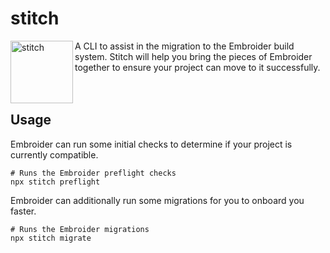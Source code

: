 # stitch

<img align="left" alt="stitch" width="100" height="100" src="https://user-images.githubusercontent.com/180990/119271812-fd6b2980-bbb7-11eb-94df-1b85a5c77733.png">
A CLI to assist in the migration to the Embroider build system. Stitch will help you bring
the pieces of Embroider together to ensure your project can move to it successfully.
<br>
<br>
<br>

## Usage

Embroider can run some initial checks to determine if your project is currently compatible.

```shell
# Runs the Embroider preflight checks
npx stitch preflight
```

Embroider can additionally run some migrations for you to onboard you faster.

```shell
# Runs the Embroider migrations
npx stitch migrate
```

